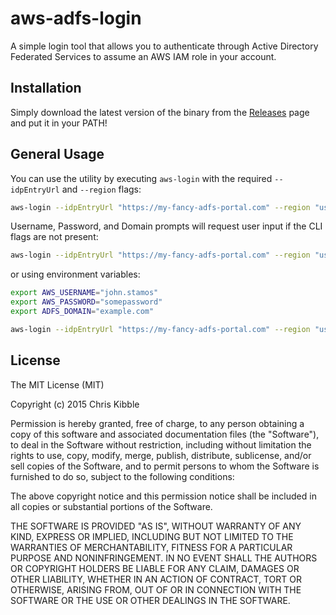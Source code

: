 # aws-adfs-login

A simple login tool that allows you to authenticate through Active Directory Federated Services to assume an AWS IAM role in your account.

## Installation

Simply download the latest version of the binary from the [Releases]() page and put it in your PATH!

## General Usage

You can use the utility by executing `aws-login` with the required `--idpEntryUrl` and `--region` flags:

```bash
aws-login --idpEntryUrl "https://my-fancy-adfs-portal.com" --region "us-east-1"
```

Username, Password, and Domain prompts will request user input if the CLI flags are not present:

```bash
aws-login --idpEntryUrl "https://my-fancy-adfs-portal.com" --region "us-east-1" --username "john.stamos" --password $PASSWORD --domain "example.com"
```

or using environment variables:

```bash
export AWS_USERNAME="john.stamos"
export AWS_PASSWORD="somepassword"
export ADFS_DOMAIN="example.com"

aws-login --idpEntryUrl "https://my-fancy-adfs-portal.com" --region "us-east-1"
```

## License
 
The MIT License (MIT)

Copyright (c) 2015 Chris Kibble

Permission is hereby granted, free of charge, to any person obtaining a copy of this software and associated documentation files (the "Software"), to deal in the Software without restriction, including without limitation the rights to use, copy, modify, merge, publish, distribute, sublicense, and/or sell copies of the Software, and to permit persons to whom the Software is furnished to do so, subject to the following conditions:

The above copyright notice and this permission notice shall be included in all copies or substantial portions of the Software.

THE SOFTWARE IS PROVIDED "AS IS", WITHOUT WARRANTY OF ANY KIND, EXPRESS OR IMPLIED, INCLUDING BUT NOT LIMITED TO THE WARRANTIES OF MERCHANTABILITY, FITNESS FOR A PARTICULAR PURPOSE AND NONINFRINGEMENT. IN NO EVENT SHALL THE AUTHORS OR COPYRIGHT HOLDERS BE LIABLE FOR ANY CLAIM, DAMAGES OR OTHER LIABILITY, WHETHER IN AN ACTION OF CONTRACT, TORT OR OTHERWISE, ARISING FROM, OUT OF OR IN CONNECTION WITH THE SOFTWARE OR THE USE OR OTHER DEALINGS IN THE SOFTWARE.